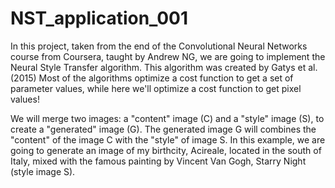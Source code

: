 # NST_application_001


In this project, taken from the end of the Convolutional Neural Networks course from Coursera, taught by Andrew NG, we are going to implement the Neural Style Transfer algorithm. This algorithm was created by Gatys et al. (2015)
Most of the algorithms optimize a cost function to get a set of parameter values, while here we'll optimize a cost function to get pixel values!

We will merge two images: a "content" image (C) and a "style" image (S), to create a "generated" image (G). The generated image G will combines the "content" of the image C with the "style" of image S. In this example, we are going to generate an image of my birthcity, Acireale, located in the south of Italy, mixed with the famous painting by Vincent Van Gogh, Starry Night (style image S).
